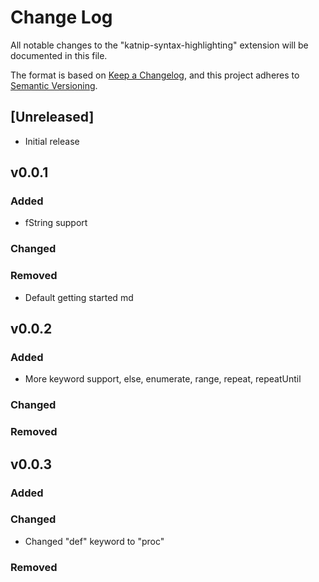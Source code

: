 # Change Log

All notable changes to the "katnip-syntax-highlighting" extension will be documented in this file.

The format is based on [Keep a Changelog](https://keepachangelog.com/en/1.1.0/),
and this project adheres to [Semantic Versioning](https://semver.org/spec/v2.0.0.html).

## [Unreleased]

- Initial release

## v0.0.1

### Added
- fString support

### Changed

### Removed
- Default getting started md

## v0.0.2

### Added
- More keyword support, else, enumerate, range, repeat, repeatUntil

### Changed

### Removed

## v0.0.3

### Added

### Changed
- Changed "def" keyword to "proc"

### Removed